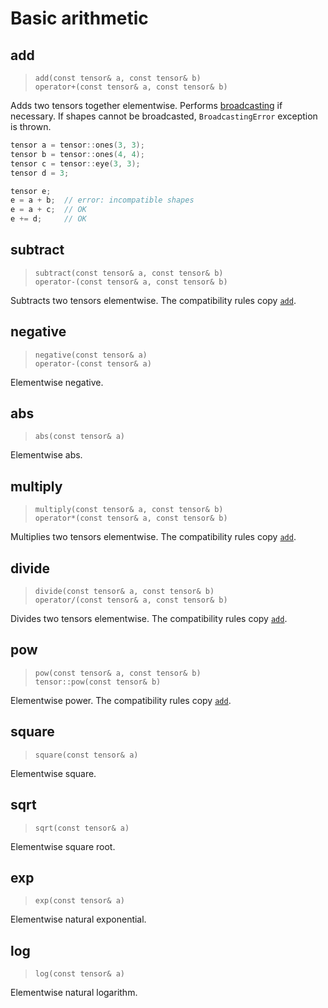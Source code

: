 # Basic arithmetic

## add

> `add(const tensor& a, const tensor& b)` \
> `operator+(const tensor& a, const tensor& b)` 

Adds two tensors together elementwise. 
Performs [broadcasting](https://numpy.org/doc/stable/user/basics.broadcasting.html) if necessary.
If shapes cannot be broadcasted, `BroadcastingError` exception is thrown.

```cpp
tensor a = tensor::ones(3, 3);
tensor b = tensor::ones(4, 4);
tensor c = tensor::eye(3, 3);
tensor d = 3;

tensor e; 
e = a + b;  // error: incompatible shapes
e = a + c;  // OK
e += d;     // OK
```

## subtract

> `subtract(const tensor& a, const tensor& b)` \
> `operator-(const tensor& a, const tensor& b)`

Subtracts two tensors elementwise. The compatibility rules copy [`add`](#add).

## negative

> `negative(const tensor& a)` \
> `operator-(const tensor& a)`

Elementwise negative.

## abs

> `abs(const tensor& a)`

Elementwise abs.

## multiply

> `multiply(const tensor& a, const tensor& b)` \
> `operator*(const tensor& a, const tensor& b)`

Multiplies two tensors elementwise. The compatibility rules copy [`add`](#add).

## divide

> `divide(const tensor& a, const tensor& b)` \
> `operator/(const tensor& a, const tensor& b)`

Divides two tensors elementwise. The compatibility rules copy [`add`](#add).

## pow

> `pow(const tensor& a, const tensor& b)` \
> `tensor::pow(const tensor& b)`

Elementwise power. The compatibility rules copy [`add`](#add).

## square

> `square(const tensor& a)` 

Elementwise square.

## sqrt

> `sqrt(const tensor& a)` 

Elementwise square root.

## exp

> `exp(const tensor& a)` 

Elementwise natural exponential.

## log

> `log(const tensor& a)` 

Elementwise natural logarithm.
